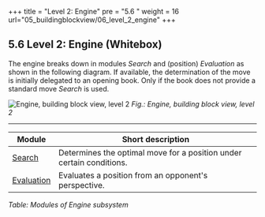 +++
title = "Level 2: Engine"
pre = "5.6 "
weight = 16
url="05_buildingblockview/06_level_2_engine"
+++

## 5.6 Level 2: Engine (Whitebox)

The engine breaks down in modules _Search_ and (position) _Evaluation_ as shown in the following diagram.
If available, the determination of the move is initially delegated to an opening book.
Only if the book does not provide a standard move _Search_ is used.

![Engine, building block view, level 2](/images/en/05_Engine_Level_2.png "Engine, building block view, level 2")
*Fig.: Engine, building block view, level 2*

----

|  Module | Short description |
|-------------------------------|--------------------------------|
| [Search](/en/05_buildingblockview/07_search/)   | Determines the optimal move for a position under certain conditions. |
| [Evaluation](/en/05_buildingblockview/08_evaluation/) | Evaluates a position from an opponent's perspective.|
*Table: Modules of Engine subsystem*
